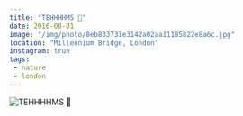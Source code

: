 ```yaml
---
title: "TEHHHHMS 🌊"
date: 2016-08-01
image: "/img/photo/8eb833731e3142a02aa11185822e8a6c.jpg"
location: "Millennium Bridge, London"
instagram: true
tags:
 - nature
 - london
---
```


![TEHHHHMS 🌊](/img/photo/8eb833731e3142a02aa11185822e8a6c.jpg)
